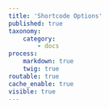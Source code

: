 ```yaml
---
title: 'Shortcode Options'
published: true
taxonomy:
    category:
        - docs
process:
    markdown: true
    twig: true
routable: true
cache_enable: true
visible: true
---
```

